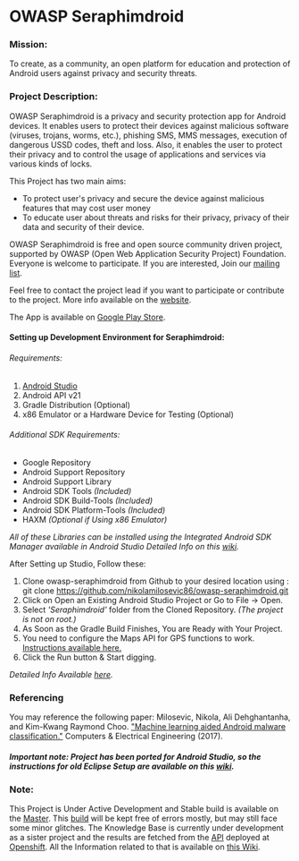 OWASP Seraphimdroid
===================

### Mission:

To create, as a community, an open platform for education and protection of Android users against privacy and security threats.

### Project Description:

OWASP Seraphimdroid is a privacy and security protection app for Android devices. It enables users to protect their devices against malicious software (viruses, trojans, worms, etc.), phishing SMS, MMS messages, execution of dangerous USSD codes, theft and loss. Also, it enables the user to protect their privacy and to control the usage of applications and services via various kinds of locks.

This Project has two main aims:
* To protect user's privacy and secure the device against malicious features that may cost user money
* To educate user about threats and risks for their privacy, privacy of their data and security of their device.

OWASP Seraphimdroid is free and open source community driven project, supported by OWASP (Open Web Application Security Project) Foundation. Everyone is welcome to participate. If you are interested, Join our [mailing list](https://lists.owasp.org/mailman/listinfo/owasp_seraphimdroid_project).

Feel free to contact the project lead if you want to participate or contribute to the project.
More info available on the [website](https://www.owasp.org/index.php/OWASP_SeraphimDroid_Project).

The App is available on
[Google Play Store](https://play.google.com/store/apps/details?id=org.owasp.seraphimdroid).

#### Setting up Development Environment for Seraphimdroid:

###### Requirements:
  1. [Android Studio](https://developer.android.com/studio/intro/index.html)
  2. Android API v21
  3. Gradle Distribution (Optional)
  4. x86 Emulator or a Hardware Device for Testing (Optional)

###### Additional SDK Requirements:
* Google Repository
* Android Support Repository
* Android Support Library
* Android SDK Tools *(Included)*
* Android SDK Build-Tools *(Included)*
* Android SDK Platform-Tools *(Included)*
* HAXM *(Optional if Using x86 Emulator)*

*All of these Libraries can be installed using the Integrated Android SDK Manager available in Android Studio Detailed Info on this [wiki]().*

After Setting up Studio, Follow these:
  1. Clone owasp-seraphimdroid from Github to your desired location using :
            git clone https://github.com/nikolamilosevic86/owasp-seraphimdroid.git
  2. Click on Open an Existing Android Studio Project or Go to File -> Open.
  3. Select *'Seraphimdroid'* folder from the Cloned Repository. *(The project is not on root.)*
  4. As Soon as the Gradle Build Finishes, You are Ready with Your Project.
  5. You need to configure the Maps API for GPS functions to work. [Instructions  available here.](https://github.com/nikolamilosevic86/owasp-seraphimdroid/wiki/Setup-Maps-API-for-Seraphimdroid)
  6. Click the Run button & Start digging.

  *Detailed Info Available [here]().*

### Referencing
You may reference the following paper:
Milosevic, Nikola, Ali Dehghantanha, and Kim-Kwang Raymond Choo. ["Machine learning aided Android malware classification."](http://www.sciencedirect.com/science/article/pii/S0045790617303087) Computers & Electrical Engineering (2017).
##### Important note: Project has been ported for Android Studio, so the instructions for old Eclipse Setup are available on this [wiki](https://github.com/nikolamilosevic86/owasp-seraphimdroid/wiki/How-to-set-up-Eclipse-for-project).

### Note:
This Project is Under Active Development and Stable build is available on the [Master](https://github.com/nikolamilosevic86/owasp-seraphimdroid/tree/master).
This [build](https://github.com/nikolamilosevic86/owasp-seraphimdroid/tree/gsoc) will be kept free of errors mostly, but may still face some minor glitches.
The Knowledge Base is currently under development as a sister project and the results are fetched from the [API](https://github.com/addiittya2006/owasp-educate) deployed at [Openshift](http://educate-seraphimdroid.rhcloud.com).
All the Information related to that is available on [this Wiki](https://github.com/addiittya2006/owasp-educate/wiki).
